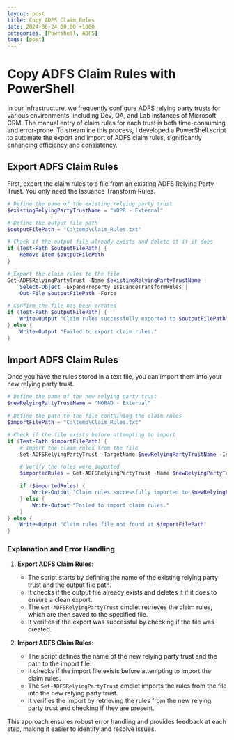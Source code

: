 ```yaml
---
layout: post
title: Copy ADFS Claim Rules
date: 2024-06-24 00:00 +1000
categories: [Powrshell, ADFS]
tags: [post]
---
```


# Copy ADFS Claim Rules with PowerShell

In our infrastructure, we frequently configure ADFS relying party trusts for various environments, including Dev, QA, and Lab instances of Microsoft CRM. The manual entry of claim rules for each trust is both time-consuming and error-prone. To streamline this process, I developed a PowerShell script to automate the export and import of ADFS claim rules, significantly enhancing efficiency and consistency.

## Export ADFS Claim Rules

First, export the claim rules to a file from an existing ADFS Relying Party Trust. You only need the Issuance Transform Rules.

```powershell
# Define the name of the existing relying party trust
$existingRelyingPartyTrustName = "WOPR - External"

# Define the output file path
$outputFilePath = "C:\temp\Claim_Rules.txt"

# Check if the output file already exists and delete it if it does
if (Test-Path $outputFilePath) {
    Remove-Item $outputFilePath
}

# Export the claim rules to the file
Get-ADFSRelyingPartyTrust -Name $existingRelyingPartyTrustName |
    Select-Object -ExpandProperty IssuanceTransformRules |
    Out-File $outputFilePath -Force

# Confirm the file has been created
if (Test-Path $outputFilePath) {
    Write-Output "Claim rules successfully exported to $outputFilePath"
} else {
    Write-Output "Failed to export claim rules."
}
```

## Import ADFS Claim Rules

Once you have the rules stored in a text file, you can import them into your new relying party trust.

```powershell
# Define the name of the new relying party trust
$newRelyingPartyTrustName = "NORAD - External"

# Define the path to the file containing the claim rules
$importFilePath = "C:\temp\Claim_Rules.txt"

# Check if the file exists before attempting to import
if (Test-Path $importFilePath) {
    # Import the claim rules from the file
    Set-ADFSRelyingPartyTrust -TargetName $newRelyingPartyTrustName -IssuanceTransformRulesFile $importFilePath

    # Verify the rules were imported
    $importedRules = Get-ADFSRelyingPartyTrust -Name $newRelyingPartyTrustName | Select-Object -ExpandProperty IssuanceTransformRules

    if ($importedRules) {
        Write-Output "Claim rules successfully imported to $newRelyingPartyTrustName"
    } else {
        Write-Output "Failed to import claim rules."
    }
} else {
    Write-Output "Claim rules file not found at $importFilePath"
}
```

### Explanation and Error Handling

1. **Export ADFS Claim Rules**:
    - The script starts by defining the name of the existing relying party trust and the output file path.
    - It checks if the output file already exists and deletes it if it does to ensure a clean export.
    - The `Get-ADFSRelyingPartyTrust` cmdlet retrieves the claim rules, which are then saved to the specified file.
    - It verifies if the export was successful by checking if the file was created.

2. **Import ADFS Claim Rules**:
    - The script defines the name of the new relying party trust and the path to the import file.
    - It checks if the import file exists before attempting to import the claim rules.
    - The `Set-ADFSRelyingPartyTrust` cmdlet imports the rules from the file into the new relying party trust.
    - It verifies the import by retrieving the rules from the new relying party trust and checking if they are present.

This approach ensures robust error handling and provides feedback at each step, making it easier to identify and resolve issues.
